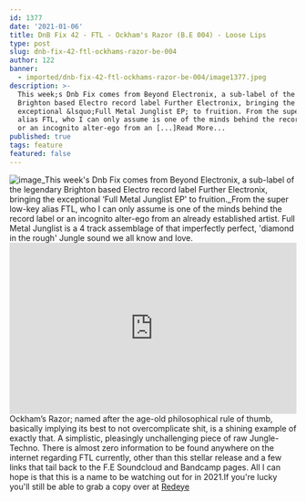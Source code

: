 ```yaml
---
id: 1377
date: '2021-01-06'
title: DnB Fix 42 - FTL - Ockham's Razor (B.E 004) - Loose Lips
type: post
slug: dnb-fix-42-ftl-ockhams-razor-be-004
author: 122
banner:
  - imported/dnb-fix-42-ftl-ockhams-razor-be-004/image1377.jpeg
description: >-
  This week;s Dnb Fix comes from Beyond Electronix, a sub-label of the legendary
  Brighton based Electro record label Further Electronix, bringing the
  exceptional &lsquo;Full Metal Junglist EP; to fruition. From the super low-key
  alias FTL, who I can only assume is one of the minds behind the record label
  or an incognito alter-ego from an [...]Read More...
published: true
tags: feature
featured: false
---
```

![image](../imported/dnb-fix-42-ftl-ockhams-razor-be-004/image1377.jpeg)_This week's Dnb Fix comes from Beyond Electronix, a sub-label of the legendary Brighton based Electro record label Further Electronix, bringing the exceptional ‘Full Metal Junglist EP' to fruition._From the super low-key alias FTL, who I can only assume is one of the minds behind the record label or an incognito alter-ego from an already established artist. Full Metal Junglist is a 4 track assemblage of that imperfectly perfect, 'diamond in the rough' Jungle sound we all know and love. <iframe width='100%' height='300' scrolling='no' frameborder='no' allow='autoplay' src='https://www.youtube.com/embed/wn7K3CT6RhY'></iframe>Ockham’s Razor; named after the age-old philosophical rule of thumb, basically implying its best to not overcomplicate shit, is a shining example of exactly that. A simplistic, pleasingly unchallenging piece of raw Jungle-Techno. There is almost zero information to be found anywhere on the internet regarding FTL currently, other than this stellar release and a few links that tail back to the F.E Soundcloud and Bandcamp pages. All I can hope is that this is a name to be watching out for in 2021.If you're lucky you'll still be able to grab a copy over at [Redeye](https://www.redeyerecords.co.uk/vinyl/129017-b-e-004-ftl-full-metal-junglist-ep)